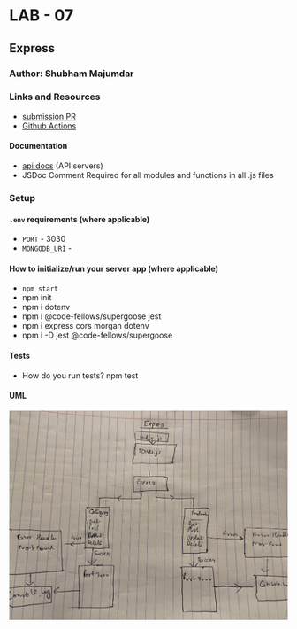 # LAB - 07

## Express

### Author: Shubham Majumdar

### Links and Resources
* [submission PR](https://github.com/401-advanced-javascript-Shubham/Lab03--Async/pull/2)
* [Github Actions]()

#### Documentation
* [api docs](http://xyz.com/api-docs) (API servers)
* JSDoc Comment Required for all modules and functions in all .js files

### Setup
#### `.env` requirements (where applicable)
* `PORT` - 3030
* `MONGODB_URI` - 

#### How to initialize/run your server app (where applicable)
* `npm start`
* npm init
* npm i dotenv
* npm i @code-fellows/supergoose jest
* npm i express cors morgan dotenv
* npm i -D jest @code-fellows/supergoose
  
#### Tests
* How do you run tests?
npm test

#### UML
![UML Diagram](whiteboard.jpg)
